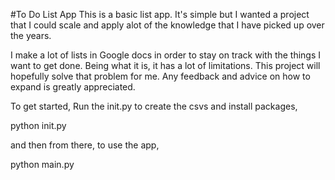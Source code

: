 #To Do List App
This is a basic list app. It's simple but I wanted a project that I could scale and apply alot of the knowledge that I have picked up over the years.

I make a lot of lists in Google docs in order to stay on track with the things I want to get done. Being what it is, it has a lot of limitations.
This project will hopefully solve that problem for me. Any feedback and advice on how to expand is greatly appreciated.

To get started, Run the init.py to create the csvs and install packages,

python init.py

and then from there, to use the app,

python main.py